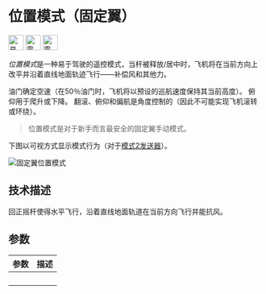 # 位置模式（固定翼）

[<img src="../../assets/site/difficulty_easy.png" title="易于使用" width="30px" />](../getting_started/flight_modes.md#key_difficulty)&nbsp;[<img src="../../assets/site/remote_control.svg" title="需要手动或遥控控制" width="30px" />](#key_manual)&nbsp;[<img src="../../assets/site/position_fixed.svg" title="需要定位修复（例如GPS）" width="30px" />](../getting_started/flight_modes.md#key_position_fixed)

*位置模式*是一种易于驾驶的遥控模式，当杆被释放/居中时，飞机将在当前方向上改平并沿着直线地面轨迹飞行——补偿风和其他力。

油门确定空速（在50％油门时，飞机将以预设的巡航速度保持其当前高度）。 俯仰用于爬升或下降。 翻滚、俯仰和偏航是角度控制的（因此不可能实现飞机滚转或环绕）。

> 位置模式是对于新手而言最安全的固定翼手动模式。

下图以可视方式显示模式行为（对于[模式2发送器](../getting_started/rc_transmitter_receiver.md#transmitters-for-aircraft)）。

![固定翼位置模式](../../images/flight_modes/position_FW.png)

## 技术描述

回正摇杆使得水平飞行，沿着直线地面轨道在当前方向飞行并能抗风。

## 参数

| 参数     | 描述 |
| ------ | -- |
| &nbsp; |    |